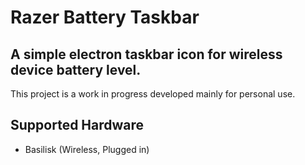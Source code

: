 # Razer Battery Taskbar
## A simple electron taskbar icon for wireless device battery level.
This project is a work in progress developed mainly for personal use.

## Supported Hardware
* Basilisk (Wireless, Plugged in)